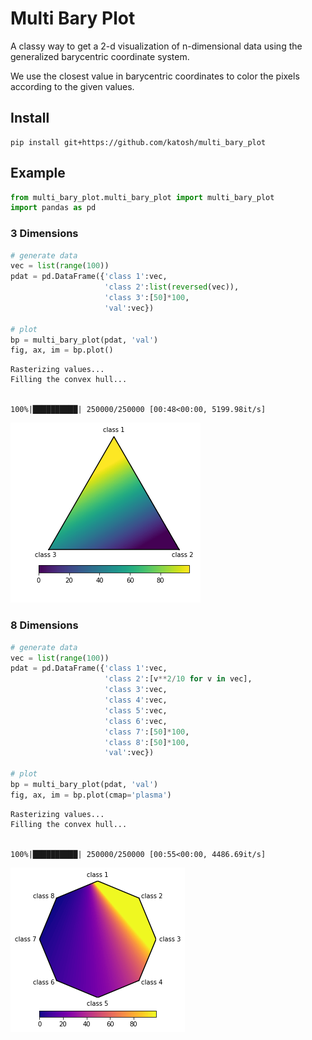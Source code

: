 
# Multi Bary Plot

A classy way to get a 2-d visualization of n-dimensional data using the generalized barycentric coordinate system.

We use the closest value in barycentric coordinates to color the pixels according to the given values.

## Install

```
pip install git+https://github.com/katosh/multi_bary_plot
```

## Example


```python
from multi_bary_plot.multi_bary_plot import multi_bary_plot
import pandas as pd
```

### 3 Dimensions


```python
# generate data
vec = list(range(100))
pdat = pd.DataFrame({'class 1':vec,
                     'class 2':list(reversed(vec)),
                     'class 3':[50]*100,
                     'val':vec})

# plot
bp = multi_bary_plot(pdat, 'val')
fig, ax, im = bp.plot()
```

    Rasterizing values...
    Filling the convex hull...


    100%|██████████| 250000/250000 [00:48<00:00, 5199.98it/s]



![png](README_files/README_3_2.png)


### 8 Dimensions


```python
# generate data
vec = list(range(100))
pdat = pd.DataFrame({'class 1':vec,
                     'class 2':[v**2/10 for v in vec],
                     'class 3':vec,
                     'class 4':vec,
                     'class 5':vec,
                     'class 6':vec,
                     'class 7':[50]*100,
                     'class 8':[50]*100,
                     'val':vec})

# plot
bp = multi_bary_plot(pdat, 'val')
fig, ax, im = bp.plot(cmap='plasma')
```

    Rasterizing values...
    Filling the convex hull...


    100%|██████████| 250000/250000 [00:55<00:00, 4486.69it/s]



![png](README_files/README_5_2.png)

